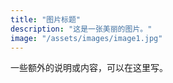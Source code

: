 ```yaml
---
title: "图片标题"
description: "这是一张美丽的图片。"
image: "/assets/images/image1.jpg"
---
```


一些额外的说明或内容，可以在这里写。
